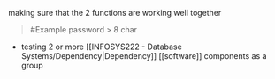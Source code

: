 making sure that the 2 functions are working well together
>	#Example 
>	password > 8 char

- testing 2 or more [[INFOSYS222 - Database Systems/Dependency|Dependency]] [[software]] components as a group